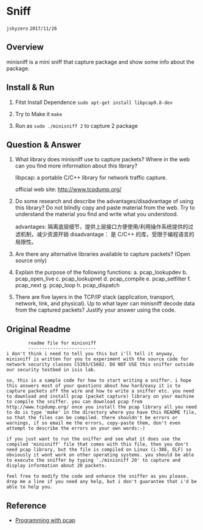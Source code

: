 # Sniff
`jskyzero` `2017/11/26`

## Overview

minisniff is a mini sniff that capture package and show some info about the package.

## Install & Run
1. Fitst Install Dependence `sudo apt-get install libpcap0.8-dev`

2. Try to Make it `make`

3. Run as `sudo ./minisniff 2` to capture 2 package

## Question & Answer

1. What library does minisniff use to capture packets? Where in the web can you find more information about this library?

	libpcap: a portable C/C++ library for network traffic capture.

	official web site: http://www.tcpdump.org/

2. Do some research and describe the advantages/disadvantage of using this library? Do not blindly copy and paste material from the web. Try to understand the material you find and write what you understood.

	advantages: 隔离底层细节，提供上层接口方便使用/利用操作系统提供的过滤机制，减少资源开销
	disadvantage： 是 C/C++ 的库，受限于编程语言的局限性。

3. Are there any alternative libraries available to capture packets? (Open source only)
4. Explain the purpose of the following functions:
a. pcap_lookupdev
b. pcap_open_live
c. pcap_lookupnet
d. pcap_compile
e. pcap_setfilter
f. pcap_next
g. pcap_loop
h. pcap_dispatch
5. There are five layers in the TCP/IP stack (application, transport, network, link, and physical). Up to what layer can minisniff decode data from the captured
packets? Justify your answer using the code.

## Original Readme

```
		readme file for minisniff
		-------------------------
i don't think i need to tell you this but i'll tell it anyway, minisniff is written for you to experiment with the source code for network security classes CS393/CS682. DO NOT USE this sniffer outside our security testbed in isis lab.

so, this is a sample code for how to start writing a sniffer. i hope this answers most of your questions about how hard/easy it is to capture packets off the wire and how to write a sniffer etc. you need to download and install pcap (packet capture) library on your machine to compile the sniffer. you can download pcap from http://www.tcpdump.org/ once you install the pcap library all you need to do is type 'make' in the directory where you have this README file, so that the files can be compiled. there shouldn't be errors or warnings, if so email me the errors, copy-paste them, don't even attempt to describe the errors on your own words:-) 

if you just want to run the sniffer and see what it does use the compiled 'minisniff' file that comes with this file, then you don't need pcap library, but the file is compiled on Linux (i-386, ELF) so obviously it wont work on other operating systems. you should be able to execute the sniffer by typing './minisniff 20' to capture and display information about 20 packets.

feel free to modify the code and enhance the sniffer as you please. drop me a line if you need any help, but i don't guarantee that i'd be able to help you.
```

## Reference
+ [Programming with pcap](https://www.tcpdump.org/pcap.html)
